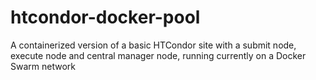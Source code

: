 # htcondor-docker-pool
A containerized version of a basic HTCondor site with a submit node, execute node and central manager node, running currently on a Docker Swarm network
